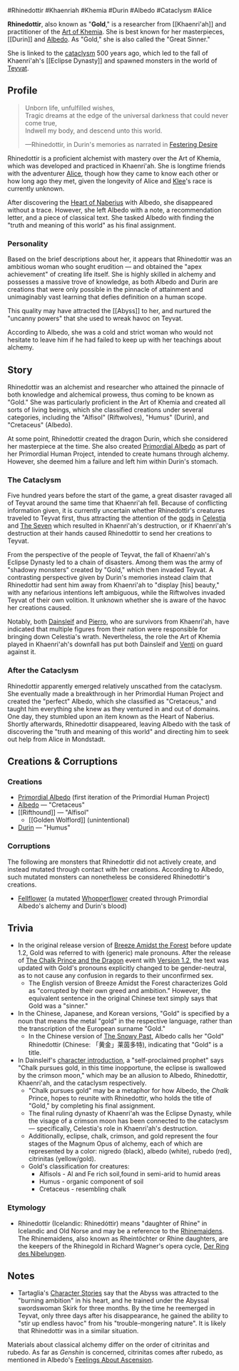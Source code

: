 #Rhinedottir #Khaenriah #Khemia #Durin #Albedo #Cataclysm #Alice 

**Rhinedottir**, also known as "**Gold**," is a researcher from [[Khaenri'ah]] and practitioner of the [Art of Khemia](https://genshin-impact.fandom.com/wiki/Art_of_Khemia "Art of Khemia"). She is best known for her masterpieces, [[Durin]] and [Albedo](https://genshin-impact.fandom.com/wiki/Albedo "Albedo"). As "Gold," she is also called the "Great Sinner."

She is linked to the [cataclysm](https://genshin-impact.fandom.com/wiki/Cataclysm "Cataclysm") 500 years ago, which led to the fall of Khaenri'ah's [[Eclipse Dynasty]] and spawned monsters in the world of [Teyvat](https://genshin-impact.fandom.com/wiki/Teyvat "Teyvat").

## Profile

> Unborn life, unfulfilled wishes,  
> Tragic dreams at the edge of the universal darkness that could never come true,  
> Indwell my body, and descend unto this world.
> 
> —Rhinedottir, in Durin's memories as narrated in [Festering Desire](https://genshin-impact.fandom.com/wiki/Festering_Desire "Festering Desire")

Rhinedottir is a proficient alchemist with mastery over the Art of Khemia, which was developed and practiced in Khaenri'ah. She is longtime friends with the adventurer [Alice](https://genshin-impact.fandom.com/wiki/Alice "Alice"), though how they came to know each other or how long ago they met, given the longevity of Alice and [Klee](https://genshin-impact.fandom.com/wiki/Klee "Klee")'s race is currently unknown.

After discovering the [Heart of Naberius](https://genshin-impact.fandom.com/wiki/Heart_of_Naberius "Heart of Naberius") with Albedo, she disappeared without a trace. However, she left Albedo with a note, a recommendation letter, and a piece of classical text. She tasked Albedo with finding the "truth and meaning of this world" as his final assignment.

### Personality

Based on the brief descriptions about her, it appears that Rhinedottir was an ambitious woman who sought erudition — and obtained the "apex achievement" of creating life itself. She is highly skilled in alchemy and possesses a massive trove of knowledge, as both Albedo and Durin are creations that were only possible in the pinnacle of attainment and unimaginably vast learning that defies definition on a human scope. 

This quality may have attracted the [[Abyss]] to her, and nurtured the "uncanny powers" that she used to wreak havoc on Teyvat.

According to Albedo, she was a cold and strict woman who would not hesitate to leave him if he had failed to keep up with her teachings about alchemy.

## Story

Rhinedottir was an alchemist and researcher who attained the pinnacle of both knowledge and alchemical prowess, thus coming to be known as "Gold." She was particularly proficient in the Art of Khemia and created all sorts of living beings, which she classified creations under several categories, including the "Alfisol" (Riftwolves), "Humus" (Durin), and "Cretaceus" (Albedo).

At some point, Rhinedottir created the dragon Durin, which she considered her masterpiece at the time. She also created [Primordial Albedo](https://genshin-impact.fandom.com/wiki/Primordial_Albedo "Primordial Albedo") as part of her Primordial Human Project, intended to create humans through alchemy. However, she deemed him a failure and left him within Durin's stomach.

### The Cataclysm

Five hundred years before the start of the game, a great disaster ravaged all of Teyvat around the same time that Khaenri'ah fell. Because of conflicting information given, it is currently uncertain whether Rhinedottir's creatures traveled to Teyvat first, thus attracting the attention of the [gods](https://genshin-impact.fandom.com/wiki/Gods "Gods") in [Celestia](https://genshin-impact.fandom.com/wiki/Celestia "Celestia") and [The Seven](https://genshin-impact.fandom.com/wiki/The_Seven "The Seven") which resulted in Khaenri'ah's destruction, or if Khaenri'ah's destruction at their hands caused Rhinedottir to send her creations to Teyvat.

From the perspective of the people of Teyvat, the fall of Khaenri'ah's Eclipse Dynasty led to a chain of disasters. Among them was the army of "shadowy monsters" created by "Gold," which then invaded Teyvat. A contrasting perspective given by Durin's memories instead claim that Rhinedottir had sent him away from Khaenri'ah to "display [his] beauty," with any nefarious intentions left ambiguous, while the Riftwolves invaded Teyvat of their own volition. It unknown whether she is aware of the havoc her creations caused.

Notably, both [Dainsleif](https://genshin-impact.fandom.com/wiki/Dainsleif "Dainsleif") and [Pierro](https://genshin-impact.fandom.com/wiki/Pierro "Pierro"), who are survivors from Khaenri'ah, have indicated that multiple figures from their nation were responsible for bringing down Celestia's wrath. Nevertheless, the role the Art of Khemia played in Khaenri'ah's downfall has put both Dainsleif and [Venti](https://genshin-impact.fandom.com/wiki/Venti "Venti") on guard against it.

### After the Cataclysm

Rhinedottir apparently emerged relatively unscathed from the cataclysm. She eventually made a breakthrough in her Primordial Human Project and created the "perfect" Albedo, which she classified as "Cretaceus," and taught him everything she knew as they ventured in and out of domains. One day, they stumbled upon an item known as the Heart of Naberius. Shortly afterwards, Rhinedottir disappeared, leaving Albedo with the task of discovering the "truth and meaning of this world" and directing him to seek out help from Alice in Mondstadt.

## Creations & Corruptions

### Creations

-   [Primordial Albedo](https://genshin-impact.fandom.com/wiki/Primordial_Albedo "Primordial Albedo") (first iteration of the Primordial Human Project)
-   [Albedo](https://genshin-impact.fandom.com/wiki/Albedo "Albedo") — "Cretaceus"
-   [[Rifthound]] — "Alfisol"
    -  [[Golden Wolflord]] (unintentional)
-   [Durin](https://genshin-impact.fandom.com/wiki/Durin "Durin") — "Humus"

### Corruptions

The following are monsters that Rhinedottir did not actively create, and instead mutated through contact with her creations. According to Albedo, such mutated monsters can nonetheless be considered Rhinedottir's creations.

-   [Fellflower](https://genshin-impact.fandom.com/wiki/Fellflower "Fellflower") (a mutated [Whopperflower](https://genshin-impact.fandom.com/wiki/Whopperflower "Whopperflower") created through Primordial Albedo's alchemy and Durin's blood)

## Trivia

-   In the original release version of [Breeze Amidst the Forest](https://genshin-impact.fandom.com/wiki/Breeze_Amidst_the_Forest "Breeze Amidst the Forest") before update 1.2, Gold was referred to with (generic) male pronouns. After the release of [The Chalk Prince and the Dragon](https://genshin-impact.fandom.com/wiki/The_Chalk_Prince_and_the_Dragon "The Chalk Prince and the Dragon") event with [Version 1.2](https://genshin-impact.fandom.com/wiki/Version_1.2 "Version 1.2"), the text was updated with Gold's pronouns explicitly changed to be gender-neutral, as to not cause any confusion in regards to their unconfirmed sex.
    -   The English version of Breeze Amidst the Forest characterizes Gold as "corrupted by their own greed and ambition." However, the equivalent sentence in the original Chinese text simply says that Gold was a "sinner."
-   In the Chinese, Japanese, and Korean versions, "Gold" is specified by a noun that means the metal "gold" in the respective language, rather than the transcription of the European surname "Gold."
    -   In the Chinese version of [The Snowy Past](https://genshin-impact.fandom.com/wiki/The_Snowy_Past "The Snowy Past"), Albedo calls her "Gold" Rhinedottir (Chinese: 「黄金」莱茵多特), indicating that "Gold" is a title.
-   In Dainsleif's [character introduction](https://genshin-impact.fandom.com/wiki/Dainsleif#Official_Introduction "Dainsleif"), a "self-proclaimed prophet" says "Chalk pursues gold, in this time inopportune, the eclipse is swallowed by the crimson moon," which may be an allusion to Albedo, Rhinedottir, Khaenri'ah, and the cataclysm respectively.
    -   "Chalk pursues gold" may be a metaphor for how Albedo, the _Chalk_ Prince, hopes to reunite with Rhinedottir, who holds the title of "Gold," by completing his final assignment.
    -   The final ruling dynasty of Khaenri'ah was the Eclipse Dynasty, while the visage of a crimson moon has been connected to the cataclysm — specifically, Celestia's role in Khaenri'ah's destruction.
    -   Additionally, eclipse, chalk, crimson, and gold represent the four stages of the Magnum Opus of alchemy, each of which are represented by a color: nigredo (black), albedo (white), rubedo (red), citrinitas (yellow/gold).
    - Gold's classification for creatures:
	    - Alfisols -  Al and Fe rich soil,found in semi-arid to humid areas
	    - Humus - organic component of soil
	    - Cretaceus - resembling chalk

### Etymology

-  Rhinedottir (Icelandic: Rhinedóttir) means "daughter of Rhine" in Icelandic and Old Norse and may be a reference to the [Rhinemaidens](http://en.wikipedia.org/wiki/Rhinemaidens "wikipedia:Rhinemaidens"). The Rhinemaidens, also known as Rheintöchter or Rhine daughters, are the keepers of the Rhinegold in Richard Wagner's opera cycle, [Der Ring des Nibelungen](http://en.wikipedia.org/wiki/Der_Ring_des_Nibelungen "wikipedia:Der Ring des Nibelungen").

## Notes

-  Tartaglia's [Character Stories](https://genshin-impact.fandom.com/wiki/Tartaglia/Lore#Character_Stories "Tartaglia/Lore") say that the Abyss was attracted to the "burning ambition" in his heart, and he trained under the Abyssal swordswoman Skirk for three months. By the time he reemerged in Teyvat, only three days after his disappearance, he gained the ability to "stir up endless havoc" from his "trouble-mongering nature". It is likely that Rhinedottir was in a similar situation.

Materials about classical alchemy differ on the order of citrinitas and rubedo. As far as _Genshin_ is concerned, citrinitas comes after rubedo, as mentioned in Albedo's [Feelings About Ascension](https://genshin-impact.fandom.com/wiki/Albedo/Voice-Overs#Feelings_About_Ascension:_Climax "Albedo/Voice-Overs").